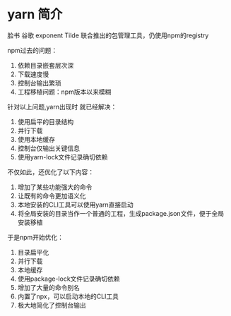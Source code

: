 # yarn 简介

脸书 谷歌  exponent Tilde 联合推出的包管理工具，仍使用npm的registry

npm过去的问题：

1. 依赖目录嵌套层次深
2. 下载速度慢
3. 控制台输出繁琐
4. 工程移植问题：npm版本以来模糊



针对以上问题,yarn出现时 就已经解决：

1. 使用扁平的目录结构
2. 并行下载
3. 使用本地缓存
4. 控制台仅输出关键信息
5. 使用yarn-lock文件记录确切依赖

不仅如此，还优化了以下内容：

1. 增加了某些功能强大的命令
2. 让既有的命令更加语义化
3. 本地安装的CLI工具可以使用yarn直接启动
4. 将全局安装的目录当作一个普通的工程，生成package.json文件，便于全局安装移植



于是npm开始优化：

1. 目录扁平化
2. 并行下载
3. 本地缓存
4. 使用package-lock文件记录确切依赖
5. 增加了大量的命令别名
6. 内置了npx，可以启动本地的CLI工具
7. 极大地简化了控制台输出